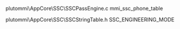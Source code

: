 plutommi\AppCore\SSC\SSCPassEngine.c
mmi_ssc_phone_table

plutommi\AppCore\SSC\SSCStringTable.h
SSC_ENGINEERING_MODE
